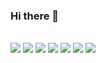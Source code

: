 ### Hi there 👋
<br>

<img src="https://img.shields.io/badge/docker-blue?style=flat-square&logo=docker&logoColor=white"/>
<img src="https://img.shields.io/badge/python-blue?style=flat-square&logo=python&logoColor=white"/>
<img src="https://img.shields.io/badge/postgresql-blue?style=flat-square&logo=postgresql&logoColor=white"/>
<img src="https://img.shields.io/badge/sas-blue?style=flat-square&logo=sas&logoColor=white"/>
<img src="https://img.shields.io/badge/mlflow-blue?style=flat-square&logo=mlflow&logoColor=white"/>
<img src="https://img.shields.io/badge/grafana-blue?style=flat-square&logo=grafana&logoColor=white"/>
<img src="https://img.shields.io/badge/NGINX-blue?style=flat-square&logo=nginx&logoColor=white"/>


<!--
**utlim/utlim** is a ✨ _special_ ✨ repository because its `README.md` (this file) appears on your GitHub profile.

Here are some ideas to get you started:

- 🔭 I’m currently working on ...
- 🌱 I’m currently learning ...
- 👯 I’m looking to collaborate on ...
- 🤔 I’m looking for help with ...
- 💬 Ask me about ...
- 📫 How to reach me: ...
- 😄 Pronouns: ...
- ⚡ Fun fact: ...
-->

